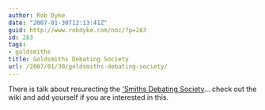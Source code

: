 ```yaml
---
author: Rob Dyke
date: "2007-01-30T12:13:41Z"
guid: http://www.robdyke.com/noc/?p=283
id: 283
tags:
- goldsmiths
title: Goldsmiths Debating Society
url: /2007/01/30/goldsmiths-debating-society/
---
```

There is talk about resurecting the ['Smiths Debating Society](http://homepages.gold.ac.uk/debatingsociety/)... check out the wiki and add yourself if you are interested in this.
